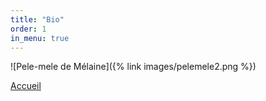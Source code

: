 ```yaml
---
title: "Bio"
order: 1
in_menu: true
---
```

![Pele-mele de Mélaine]({% link images/pelemele2.png %})

<a href="index.html" class="bouton">Accueil</a> 